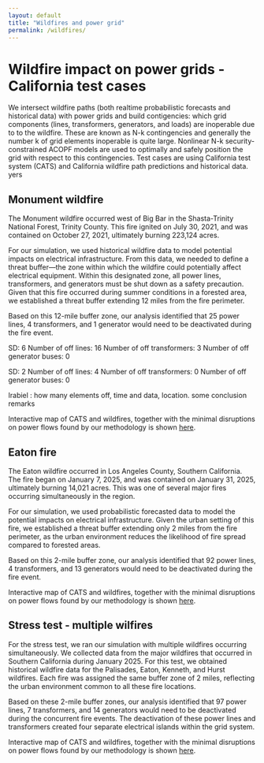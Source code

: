 ```yaml
---
layout: default
title: "Wildfires and power grid"
permalink: /wildfires/
---
```


# Wildfire impact on power grids - California test cases

We intersect wildfire paths (both realtime probabilistic forecasts and historical data) with power grids and build contigencies: which grid  components (lines, transformers, generators, and loads) are inoperable due to to the wildfire. These are known as N-k contingencies and generally the number k of grid elements inoperable is quite large. Nonlinear  N-k security-constrained ACOPF models are used to optimally and safely position the grid with respect to this contingencies. Test cases are using California test system (CATS) and California wildfire path predictions and historical data. 
yers

## Monument wildfire
The Monument wildfire occurred west of Big Bar in the Shasta-Trinity National Forest, Trinity County. This fire ignited on July 30, 2021, and was contained on October 27, 2021, ultimately burning 223,124 acres.

For our simulation, we used historical wildfire data to model potential impacts on electrical infrastructure. From this data, we needed to define a threat buffer—the zone within which the wildfire could potentially affect electrical equipment. Within this designated zone, all power lines, transformers, and generators must be shut down as a safety precaution. Given that this fire occurred during summer conditions in a forested area, we established a threat buffer extending 12 miles from the fire perimeter.

Based on this 12-mile buffer zone, our analysis identified that 25 power lines, 4 transformers, and 1 generator would need to be deactivated during the fire event.

SD: 6
Number of off lines: 16
Number of off transformers: 3
Number of off generator buses: 0

SD: 2
Number of off lines: 4
Number of off transformers: 0
Number of off generator buses: 0

Irabiel : how many elements off, time and data, location. some conclusion remarks

Interactive map of CATS and wildfires, together with the minimal disruptions on power flows found by our methodology is shown <a href="{{ site.baseurl }}/wildfires/monument.html">here</a>.

## Eaton fire
The Eaton wildfire occurred in Los Angeles County, Southern California. The fire began on January 7, 2025, and was contained on January 31, 2025, ultimately burning 14,021 acres. This was one of several major fires occurring simultaneously in the region.

For our simulation, we used probabilistic forecasted data to model the potential impacts on electrical infrastructure. Given the urban setting of this fire, we established a threat buffer extending only 2 miles from the fire perimeter, as the urban environment reduces the likelihood of fire spread compared to forested areas.

Based on this 2-mile buffer zone, our analysis identified that 92 power lines, 4 transformers, and 13 generators would need to be deactivated during the fire event.


Interactive map of CATS and wildfires, together with the minimal disruptions on power flows found by our methodology is shown <a href="{{ site.baseurl }}/wildfires/Eaton_50p_SD_2.html">here</a>.

## Stress test - multiple wilfires
For the stress test, we ran our simulation with multiple wildfires occurring simultaneously. We collected data from the major wildfires that occurred in Southern California during January 2025. For this test, we obtained historical wildfire data for the Palisades, Eaton, Kenneth, and Hurst wildfires. Each fire was assigned the same buffer zone of 2 miles, reflecting the urban environment common to all these fire locations.

Based on these 2-mile buffer zones, our analysis identified that 97 power lines, 7 transformers, and 14 generators would need to be deactivated during the concurrent fire events. The deactivation of these power lines and transformers created four separate electrical islands within the grid system.

Interactive map of CATS and wildfires, together with the minimal disruptions on power flows found by our methodology is shown <a href="{{ site.baseurl }}/wildfires/20250113_PALISADES_Eaton_KENNETH_Hurst_SD_2.html">here</a>.